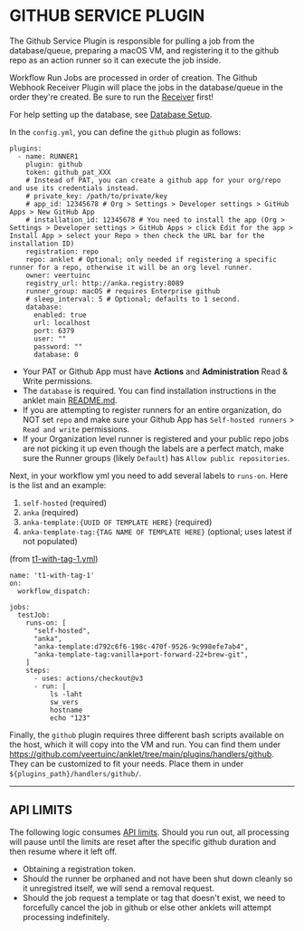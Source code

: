 # GITHUB SERVICE PLUGIN

The Github Service Plugin is responsible for pulling a job from the database/queue, preparing a macOS VM, and registering it to the github repo as an action runner so it can execute the job inside.

Workflow Run Jobs are processed in order of creation. The Github Webhook Receiver Plugin will place the jobs in the database/queue in the order they're created. Be sure to run the [Receiver](../receivers/github) first!

For help setting up the database, see [Database Setup](https://github.com/veertuinc/anklet/blob/main/docs/database.md#database-setup).

In the `config.yml`, you can define the `github` plugin as follows:

```
plugins:
  - name: RUNNER1
    plugin: github
    token: github_pat_XXX
    # Instead of PAT, you can create a github app for your org/repo and use its credentials instead.
    # private_key: /path/to/private/key
    # app_id: 12345678 # Org > Settings > Developer settings > GitHub Apps > New GitHub App
    # installation_id: 12345678 # You need to install the app (Org > Settings > Developer settings > GitHub Apps > click Edit for the app > Install App > select your Repo > then check the URL bar for the installation ID)
    registration: repo
    repo: anklet # Optional; only needed if registering a specific runner for a repo, otherwise it will be an org level runner.
    owner: veertuinc
    registry_url: http://anka.registry:8089
    runner_group: macOS # requires Enterprise github
    # sleep_interval: 5 # Optional; defaults to 1 second.
    database:
      enabled: true
      url: localhost
      port: 6379
      user: ""
      password: ""
      database: 0
```

- Your PAT or Github App must have **Actions** and **Administration** Read & Write permissions.
- The `database` is required. You can find installation instructions in the anklet main [README.md](../../README.md#database-setup).
- If you are attempting to register runners for an entire organization, do NOT set `repo` and make sure your Github App has `Self-hosted runners` > `Read and write` permissions.
- If your Organization level runner is registered and your public repo jobs are not picking it up even though the labels are a perfect match, make sure the Runner groups (likely `Default`) has `Allow public repositories`.

Next, in your workflow yml you need to add several labels to `runs-on`. Here is the list and an example:

1. `self-hosted` (required)
1. `anka` (required)
1. `anka-template:{UUID OF TEMPLATE HERE}` (required)
1. `anka-template-tag:{TAG NAME OF TEMPLATE HERE}` (optional; uses latest if not populated)
<!-- 1. `run-id:${{ github.run_id }}` (do not change this) - label that is used to ensure that jobs in the same workspace don't compete for the same runner. -->
<!-- 1. `unique-id:{UNIQUE ID OF JOB HERE}` - a label that is used to ensure multiple jobs in the same run don't compete for the same runner. -->

(from [t1-with-tag-1.yml](.github/workflows/t1-with-tag-1.yml))

```
name: 't1-with-tag-1'
on:
  workflow_dispatch:

jobs:
  testJob:
    runs-on: [ 
      "self-hosted", 
      "anka", 
      "anka-template:d792c6f6-198c-470f-9526-9c998efe7ab4", 
      "anka-template-tag:vanilla+port-forward-22+brew-git",
    ]
    steps:
      - uses: actions/checkout@v3
      - run: |
          ls -laht
          sw_vers
          hostname
          echo "123"
```

Finally, the `github` plugin requires three different bash scripts available on the host, which it will copy into the VM and run. You can find them under https://github.com/veertuinc/anklet/tree/main/plugins/handlers/github. They can be customized to fit your needs. Place them in under `${plugins_path}/handlers/github/`.

---

## API LIMITS

The following logic consumes [API limits](https://docs.github.com/en/rest/using-the-rest-api/rate-limits-for-the-rest-api?apiVersion=2022-11-28). Should you run out, all processing will pause until the limits are reset after the specific github duration and then resume where it left off.
  - Obtaining a registration token.
  - Should the runner be orphaned and not have been shut down cleanly so it unregistred itself, we will send a removal request.
  - Should the job request a template or tag that doesn't exist, we need to forcefully cancel the job in github or else other anklets will attempt processing indefinitely.